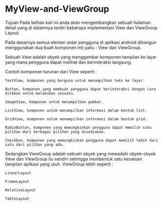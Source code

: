 # MyView-and-ViewGroup

Tujuan
Pada latihan kali ini anda akan mengembangkan sebuah halaman detail yang di dalamnya terdiri beberapa implementasi View dan ViewGroup Layout. 

Pada dasarnya semua elemen antar pengguna di aplikasi android dibangun menggunakan dua buah komponen inti yaitu : View dan ViewGroup.

Sebuah View adalah obyek yang menggambar komponen tampilan ke layar yang mana pengguna dapat melihat dan berinteraksi langsung.

Contoh komponen turunan dari View seperti :

    TextView, komponen yang berguna untuk menampilkan teks ke layar.

    Button, komponen yang membuat pengguna dapat berinteraksi dengan cara ditekan untuk melakukan sesuatu.

    ImageView, Komponen untuk menampilkan gambar.

    ListView, komponen untuk menampilkan informasi dalam bentuk list.

    GridView, komponen untuk menampilkan informasi dalam bentuk grid.

    RadioButton, komponen yang memungkinkan pengguna dapat memilih satu pilihan dari berbagai pilihan yang disediakan.

    Checkbox, komponen yang memungkinkan pengguna dapat memilih lebih dari satu dari pilihan yang ada.

Sedangkan ViewGroup adalah sebuah obyek yang mewadahi obyek-obyek View dan ViewGroup itu sendiri sehingga membentuk satu kesatuan tampilan aplikasi yang utuh. ViewGroup lebih seperti :  

    LinearLayout

    FrameLayout

    RelativeLayout

    TableLayout
